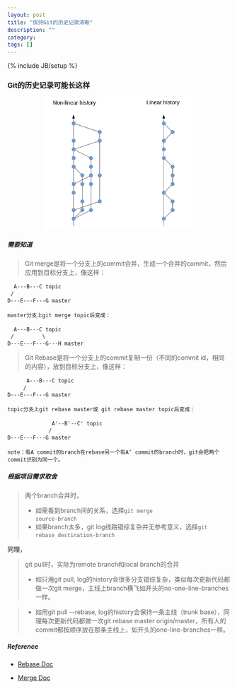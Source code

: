 ```yaml
---
layout: post
title: "保持Git的历史记录清晰"
description: ""
category: 
tags: []
---
```

{% include JB/setup %}
### Git的历史记录可能长这样

<div style="text-align:center"><img src ="/assets/images/1-nonlinear-vs-linear.png" style="height:300px;" /></div>

##### 需要知道
> Git merge是将一个分支上的commit合并，生成一个合并的commit，然后应用到目标分支上，像这样：
 
	  A---B---C topic
	 /
    D---E---F---G master
    
    master分支上git merge topic后变成：
    
      A---B---C topic
	 /         \
    D---E---F---G---H master
    
> Git Rebase是将一个分支上的commit复制一份（不同的commit id，相同的内容），放到目标分支上，像这样：

          A---B---C topic
         /
    D---E---F---G master
    
    topic分支上git rebase master或 git rebase master topic后变成：
    
                  A'--B'--C' topic
                 /
    D---E---F---G master
    
    note：有A commit的branch在rebase另一个有A‘ commit的branch时，git会把两个commit识别为同一个。
    
##### 根据项目需求取舍
> 两个branch合并时，
> * 如需看到branch间的关系，选择<code>git merge source-branch</code>
> * 如果branch太多，git log线路错综复杂并无参考意义，选择<code>git rebase destination-branch</code>

同理，
> git pull时，实际为remote branch和local branch的合并
> * 如只用git pull, log的history会很多分支错综复杂，类似每次更新代码都做一次git merge，主线上branch横飞如开头的no-one-line-branches一样。

> * 如用git pull --rebase, log的history会保持一条主线（trunk base），同理每次更新代码都做一次git rebase master origin/master，所有人的commit都按顺序放在那条主线上，如开头的one-line-branches一样。


##### Reference
* <a href="https://git-scm.com/docs/git-rebase">Rebase Doc</a>

* <a href="https://git-scm.com/docs/git-merge">Merge Doc</a>


